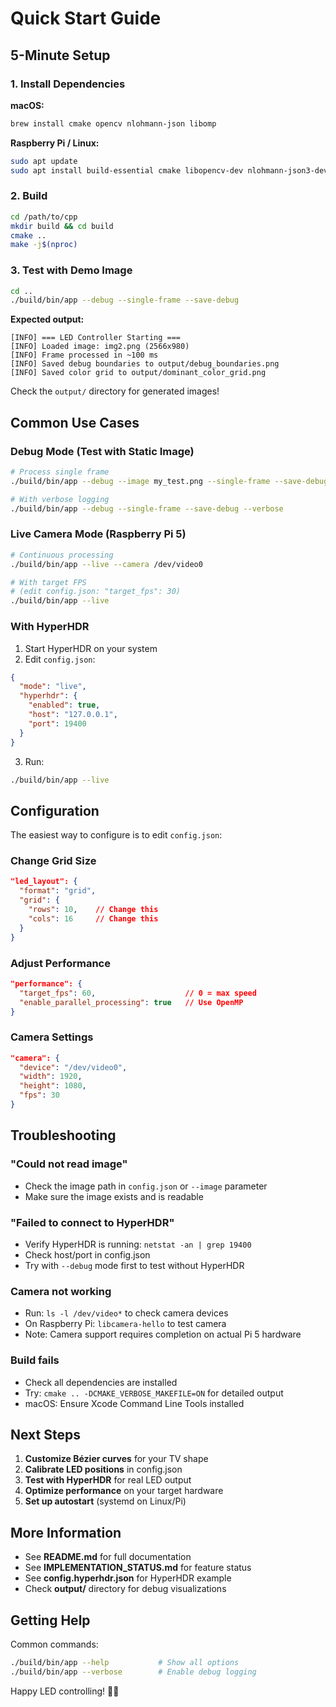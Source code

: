 # Quick Start Guide

## 5-Minute Setup

### 1. Install Dependencies

**macOS:**
```bash
brew install cmake opencv nlohmann-json libomp
```

**Raspberry Pi / Linux:**
```bash
sudo apt update
sudo apt install build-essential cmake libopencv-dev nlohmann-json3-dev
```

### 2. Build

```bash
cd /path/to/cpp
mkdir build && cd build
cmake ..
make -j$(nproc)
```

### 3. Test with Demo Image

```bash
cd ..
./build/bin/app --debug --single-frame --save-debug
```

**Expected output:**
```
[INFO] === LED Controller Starting ===
[INFO] Loaded image: img2.png (2566x980)
[INFO] Frame processed in ~100 ms
[INFO] Saved debug boundaries to output/debug_boundaries.png
[INFO] Saved color grid to output/dominant_color_grid.png
```

Check the `output/` directory for generated images!

## Common Use Cases

### Debug Mode (Test with Static Image)

```bash
# Process single frame
./build/bin/app --debug --image my_test.png --single-frame --save-debug

# With verbose logging
./build/bin/app --debug --single-frame --save-debug --verbose
```

### Live Camera Mode (Raspberry Pi 5)

```bash
# Continuous processing
./build/bin/app --live --camera /dev/video0

# With target FPS
# (edit config.json: "target_fps": 30)
./build/bin/app --live
```

### With HyperHDR

1. Start HyperHDR on your system
2. Edit `config.json`:
```json
{
  "mode": "live",
  "hyperhdr": {
    "enabled": true,
    "host": "127.0.0.1",
    "port": 19400
  }
}
```
3. Run:
```bash
./build/bin/app --live
```

## Configuration

The easiest way to configure is to edit `config.json`:

### Change Grid Size
```json
"led_layout": {
  "format": "grid",
  "grid": {
    "rows": 10,    // Change this
    "cols": 16     // Change this
  }
}
```

### Adjust Performance
```json
"performance": {
  "target_fps": 60,                    // 0 = max speed
  "enable_parallel_processing": true   // Use OpenMP
}
```

### Camera Settings
```json
"camera": {
  "device": "/dev/video0",
  "width": 1920,
  "height": 1080,
  "fps": 30
}
```

## Troubleshooting

### "Could not read image"
- Check the image path in `config.json` or `--image` parameter
- Make sure the image exists and is readable

### "Failed to connect to HyperHDR"
- Verify HyperHDR is running: `netstat -an | grep 19400`
- Check host/port in config.json
- Try with `--debug` mode first to test without HyperHDR

### Camera not working
- Run: `ls -l /dev/video*` to check camera devices
- On Raspberry Pi: `libcamera-hello` to test camera
- Note: Camera support requires completion on actual Pi 5 hardware

### Build fails
- Check all dependencies are installed
- Try: `cmake .. -DCMAKE_VERBOSE_MAKEFILE=ON` for detailed output
- macOS: Ensure Xcode Command Line Tools installed

## Next Steps

1. **Customize Bézier curves** for your TV shape
2. **Calibrate LED positions** in config.json
3. **Test with HyperHDR** for real LED output
4. **Optimize performance** on your target hardware
5. **Set up autostart** (systemd on Linux/Pi)

## More Information

- See **README.md** for full documentation
- See **IMPLEMENTATION_STATUS.md** for feature status
- See **config.hyperhdr.json** for HyperHDR example
- Check **output/** directory for debug visualizations

## Getting Help

Common commands:
```bash
./build/bin/app --help           # Show all options
./build/bin/app --verbose        # Enable debug logging
```

Happy LED controlling! 🎨✨

